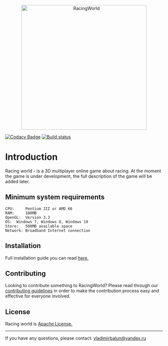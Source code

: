 <p align="center">
    <img alt="RacingWorld" src="./RacingWorld.png" width="400"/>
</p>

[![Codacy Badge](https://api.codacy.com/project/badge/Grade/a65b5bf4f3464678b76024d4874a44f5)](https://www.codacy.com/app/VladimirBalun/RacingWorld?utm_source=github.com&amp;utm_medium=referral&amp;utm_content=VladimirBalun/RacingWorld&amp;utm_campaign=Badge_Grade)
[![Build status](https://ci.appveyor.com/api/projects/status/4mc5eid85976lg4n?svg=true)](https://ci.appveyor.com/project/VladimirBalun/racingworld)

# Introduction

Racing world - is a 3D multiplayer online game about racing. At the moment the game
is under development, the full description of the game will be added later.

## Minimum system requirements

    CPU:     Pentium III or AMD K6
    RAM:     100MB
    OpenGL:  Version 3.3
    OS:	 Windows 7, Windows 8, Windows 10
    Store:	 500MB available space
    Network: Broadband Internet connection

## Installation

Full installation guide you can read <a href="./Documentation/INSTALLATION.md">here.</a>

## Contributing

Looking to contribute something to RacingWorld? Please read through our
<a href="./Documentation/CONTRIBUTING.md">contributing guidelines</a> in
order to make the contribution process easy and effective for everyone involved.

## License

Racing world is <a href="./LICENSE">Apache License.</a>

---

If you have any questions, please contact: vladimirbalun@yandex.ru
